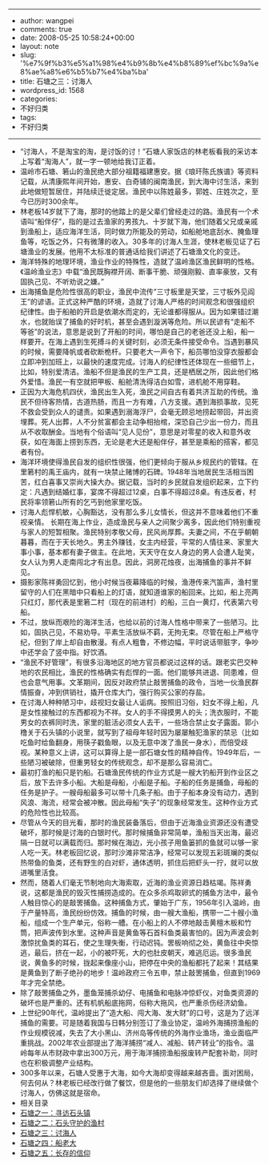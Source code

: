 - --
- author: wangpei
- comments: true
- date: 2008-05-25 10:58:24+00:00
- layout: note
- slug: '%e7%9f%b3%e5%a1%98%e4%b9%8b%e4%b8%89%ef%bc%9a%e8%ae%a8%e6%b5%b7%e4%ba%ba'
- title: 石塘之三：讨海人
- wordpress_id: 1568
- categories:
- 不好归类
- tags:
- 不好归类
- --
- “讨海人，不是淘宝的淘，是讨饭的讨！”石塘人家饭店的林老板看我的采访本上写着“淘海人”，就一字一顿地给我订正着。
- 温岭市石塘、箬山的渔民绝大部分祖籍福建惠安。据《琅玕陈氏族谱》等资料记载，从清康熙年间开始，惠安、白奇铺的闽南渔民，到大海中讨生活，来到此地做短暂居住，并陆续迁徙定居。渔民中以陈姓最多，郭姓、庄姓次之，至今已历时300余年。
- 林老板14岁就下了海，那时的他踏上的是父辈们曾经走过的路。渔民有一个术语叫“船伴仔”，指的是过去渔家的男孩九、十岁就下海，他们随着父兄或亲戚到渔船上，适应海洋生活，同时做力所能及的劳动，如船舱地底刮水、腌鱼理鱼等，吃饭之外，只有微薄的收入。30多年的讨海人生涯，使林老板见证了石塘渔业的发展。他用不太标准的普通话给我们讲述了石塘渔文化的变迁。
- 海洋特殊的地理环境，渔业作业的特殊性，造就了温岭渔区渔民鲜明的性格。《温岭渔业志》中载“渔民既胸襟开阔、断事干脆、顽强刚毅、直率豪放，又有固执己见、不听劝说之嫌。”
- 出海捕鱼是危险性很高的职业，渔民中流传“三寸板里是天堂，三寸板外见阎王”的谚语。正式这种严酷的环境，造就了讨海人严格的时间观念和很强组织纪律性。由于船舶的开启是依潮水而定的，无论谁都得服从。因为如果错过潮水，也就贻误了捕鱼的好时机，甚至会遇到漩涡等危险。所以民谚有“走船不等爸”的说法，意思是说到了开船的时间，哪怕是自己的老爸还没上船，船一样要开。在海上遇到生死搏斗的关键时刻，必须无条件接受命令。当遇到暴风的时候，需要降帆或者砍断桅杆。只要老大一声令下，船员哪怕没穿衣服都会立即冲到加班上，以最快的速度完成。讨海人的纪律性还体现在一些细节上，比如，特别爱清洁。渔船不但是渔民的生产工具，还是栖居之所，因此他们格外爱惜。渔民一有空就把甲板、船舱清洗得洁白如雪，进机舱不用穿鞋。
- 正因为大海危机四伏，渔民出生入死，渔民之间自古有着共济互助的传统。渔民不但待客热情，古道热肠，而且一方有难，八方支援。遇到海损事故，见死不救会受到众人的谴责。如果遇到溺海浮尸，会毫无顾忌地捞起带回，并出资埋葬。死人出葬，人不分贫富都会主动争相抬棺，深恐自己少出一份力，而且从不收取酬金。当地有个俗语叫“见人见份”，意思是对零星的收入和意外收获，如在海面上捞到东西，无论是老大还是船伴仔，甚至是乘船的搭客，都见者有份。
- 海洋环境使得渔民自发的组织性很强，他们更倾向于服从乡规民约的管辖。在里箬村的禹王庙内，就有一块禁止赌博的石碑。1948年当地居民生活相当困苦，红白喜事又崇尚大操大办。据记载，当时的乡民就自发组织起来，立下约定：凡遇到结婚红事，宴席不得超过12桌，白事不得超过8桌。有违反者，村民将率领箬山所有的乞丐到他家里吃饭。
- 讨海人彪悍机敏，心胸豁达，没有那么多儿女情长，但这并不意味着他们不重视亲情。 长期在海上作业，造成渔民与亲人之间聚少离多，因此他们特别重视与家人的短暂相聚。渔民特别孝敬父母，民风尚厚葬。夫妻之间，不在乎朝朝暮暮，而在于天长地久。男主外赚钱，女主内经营，平常的人情往来、家里大事小事，基本都有妻子做主。在此地，天天守在女人身边的男人会遭人耻笑，女人认为男人走南闯北才有出息。因此，洞房花烛夜，出海捕鱼的事并不鲜见。
- 摄影家陈祥勇回忆到，他小时候当夜幕降临的时候，渔港传来汽笛声，渔村里留守的人们在黑暗中只看船上的灯语，就知道谁家的船回来。比如，船上亮两只红灯，那代表是里箬二村（现在的前进村）的船，三白一黄灯，代表第六号船。
- 不过，放纵而艰险的海洋生活，也给以前的讨海人性格中带来了一些陋习。比如，固执己见，不易劝导。平素生活放纵不羁，无拘无束。尽管在船上严格守纪，但到了岸上却自由散漫。有点人粗鲁，不修边幅，平时说话带脏字，争吵中还学会了竖中指。好饮酒。
- “渔民不好管理”，有很多沿海地区的地方官员都说过这样的话。跟老实巴交种地的农民相比，渔民的性格确实有彪悍的一面。他们能够共进退、同患难，但也会意气用事。文革期间，因反对政府禁止敲罟捕鱼的政令，当地一伙渔民群情振奋，冲到供销社，撬开仓库大门，强行购买公家的存盐。
- 在讨海人种种陋习中，歧视妇女最让人诟病。按照旧习俗，妇女不得上船，凡是女性接触过的东西都视为不祥。女人的手不得摸男人的头；洗衣服时，不能男女的衣裤同时洗，家里的脏活必须女人去干，一些场合禁止女子露面。郭小橹关于石头镇的小说里，就写到了祖母年轻时因为屡屡触犯渔家的禁忌（比如吃鱼时给鱼翻身，用筷子戳鱼眼，以及无意中泼了渔民一身水），而倍受歧视。某种意义上讲，这可以算得上是一部石塘女性的精神自传。1949年后，一些陋习被破除，但重男轻女的传统观念，却不是那么容易消亡。
- 最初打渔的船只是钓船。石塘渔民传统的作业方式是一艘大钓船开到作业区之后，放下去许多小船。大船是母船，小船是子船。子船的任务是捕鱼，母船的任务是护子。一艘母船最多可以带十几条子船。由于子船本身没有动力，遇到风浪、海流，经常会被冲散。因此母船“失子”的现象经常发生。这种作业方式的危险性也比较高。
- 尽管从今天的目光看，那时的渔民装备落后，但由于近海渔业资源还没有遭受破坏，那时候是讨海的白银时代。那时候捕鱼非常简单，渔船当天出海，最迟隔一日就可以满载而归。那时候在海边，光小孩子用鱼篓抓的鱼就可以够一家人吃一天。林老板回忆说，那时沙滩非常洁净，经常可以发现五彩斑斓的类似热带鱼的鱼类，还有野生的白对虾，通体透明，抓住后把虾头一拧，就可以放进嘴里活食。
- 然而，随着人们毫无节制地向大海索取，近海的渔业资源日趋枯竭。陈祥勇说，这都是渔民的毁灭性捕捞造成的。在众多杀鸡取卵式的捕鱼方法中，最令人触目惊心的是敲罟捕鱼。这种捕鱼方式，肇始于广东，1956年引入温岭，由于产量特高，渔民纷纷仿效。捕鱼的时候，由一艘大渔船，携带一二十艘小渔船，组成一个生产单元，俗称一艚。在小船上的人不停地敲击黄檀木板和竹筒，把声波传到水里。这种声音是黄鱼等石首科鱼类最害怕的。因为声波会刺激惊扰鱼类的耳石，使之生理失衡，行动迟钝。罟板响彻之处，黄鱼往中央惊逃，最后，挤在一起，小的被吓死，大的也肚皮朝天，难逃厄运。很多渔民说，黄鱼多的时候，拢起来像座小山，把停在中央的渔船都托了起来！其结果是黄鱼到了断子绝孙的地步！温岭政府三令五申，禁止敲罟捕鱼，但直到1969年才完全禁绝。
- 除了敲罟捕鱼之外，墨鱼笼捕杀幼仔、电捕鱼和电脉冲惊虾仪，对鱼类资源的破坏也是严重的。还有机帆船底拖网，俗称大拖风，也严重杀伤经济幼鱼。
- 上世纪90年代，温岭提出了“造大船、闯大海、发大财”的口号，这是为了远洋捕鱼的需要。可是随着我国与日韩分别签订了渔业协定，温岭外海捕捞渔船的作业规模锐减，失去了大小黑山、济州岛等传统的外海作业渔场，渔业面临严重挑战。2002年农业部提出了海洋捕捞“减人、减船、转产转业”的指令。温岭每年从市财政中拿出300万元，用于海洋捕捞渔船报废转产配套补助，同时也在积极调整产业结构。
- 300多年以来，石塘人受惠于大海，如今大海却变得越来越吝啬。面对困局，何去何从？林老板已经改行做了餐饮，但是他的一些朋友们却选择了继续做个讨海人，仿佛这就是宿命。
- 相关目录
- [石塘之一：寻访石头镇](http://www.baibanbao.net/?p=1566)
- [石塘之二：石头守护的渔村](http://www.baibanbao.net/?p=1567)
- [石塘之三：讨海人](http://www.baibanbao.net/?p=1568)
- [石塘之四：船老大](http://www.baibanbao.net/?p=1569)
- [石塘之五：长存的信仰](http://www.baibanbao.net/?p=1570)
